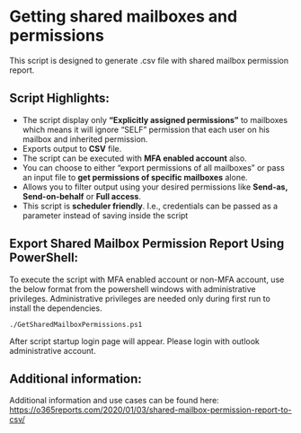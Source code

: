 # Getting shared mailboxes and permissions

This script is designed to generate .csv file with shared mailbox permission report.

## Script Highlights: 
- The script display only **“Explicitly assigned permissions”** to mailboxes which means it will ignore “SELF” permission that each user on his mailbox and inherited permission. 
- Exports output to **CSV** file. 
- The script can be executed with **MFA enabled account** also. 
- You can choose to either “export permissions of all mailboxes” or pass an input file to **get permissions of specific mailboxes** alone. 
- Allows you to filter output using your desired permissions like **Send-as, Send-on-behalf** or **Full access**. 
- This script is **scheduler friendly**. I.e., credentials can be passed as a parameter instead of saving inside the script 

## Export Shared Mailbox Permission Report Using PowerShell: 

To execute the script with MFA enabled account or non-MFA account, use the below format from the powershell windows with administrative privileges. Administrative privileges are needed only during first run to install the dependencies. 

```powershel
./GetSharedMailboxPermissions.ps1
```

After script startup login page will appear. Please login with outlook administrative account.

## Additional information:

Additional information and use cases can be found here: https://o365reports.com/2020/01/03/shared-mailbox-permission-report-to-csv/